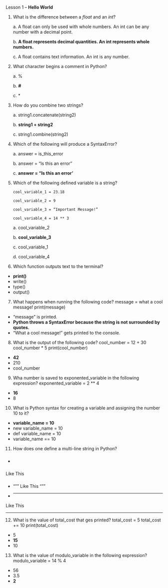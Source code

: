 Lesson 1 – **Hello World**

1.	What is the difference between a *float* and an *int*?

    a. A float can only be used with whole numbers. An int can be any number with a decimal point.
  
    b. **A float represents decimal quantities. An int represents whole numbers.**
  
    c. A float contains text information. An int is any number.

2.	What character begins a comment in Python?

    a.	%

    b.  **#**
	
    c.  *

3.	How do you combine two strings?

	a.	string1.concatenate(string2)

	b.	**string1 + string2**

	c.	string1.combine(string2)

4.	Which of the following will produce a SyntaxError?

	a.	answer = is_this_error
	
	b.	answer = “Is this an error”
	
	c.	**answer = “Is this an error’**

5.	Which of the following defined variable is a string?

		cool_variable_1 = 23.18
	
		cool_variable_2 = 9
	
		cool_variable_3 = “Important Message!”
	
		cool_variable_4 = 14 ** 3
	
	a.	cool_variable_2
	
	b.	**cool_variable_3**
	
	c.	cool_variable_1
	
	d.	cool_variable_4

6.	Which function outputs text to the terminal?
-	**print()**
-	write()
-	type()
-	output()

7.	What happens when running the following code?
message = what a cool message!
print(message)
-	“message” is printed.
-	**Python throws a SyntaxError because the string is not surrounded by quotes.**
-	“What a cool message!” gets printed to the console.

8.	What is the output of the following code?
cool_number = 12 + 30
cool_number * 5
print(cool_number)
-	**42**
-	210
-	cool_number

9.	Wha number is saved to exponented_variable in the following expression?
exponented_variable = 2 ** 4
-	**16**
-	8

10.	What is Python syntax for creating a variable and assigning the number 10 to it?
-	**variable_name = 10**
-	new variable_name = 10
-	def variable_name = 10
-	variable_name == 10

11.	How does one define a multi-line string in Python?
-	###
Like
This
###
-	“””
Like
This
“””
-	***
Like
This
***

12.	What is the value of total_cost that ges printed?
total_cost = 5
total_cost += 10
print(total_cost)
-	5
-	**15**
-	10

13.	What is the value of modulo_variable in the following expression?
modulo_variable = 14 % 4
-	56
-	3.5
-	**2**
